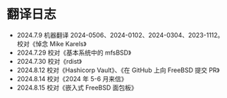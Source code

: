# 翻译日志


- 2024.7.9 机器翻译 2024-0506、2024-0102、2024-0304、2023-1112。校对《悼念 Mike Karels》
- 2024.7.29 校对《基本系统中的 mfsBSD》
- 2024.7.30 校对《rdist》
- 2024.8.12 校对《Hashicorp Vault》、《在 GitHub 上向 FreeBSD 提交 PR》
- 2024.8.14 校对《2024 年 5-6 月来信》
- 2024.8.15 校对《嵌入式 FreeBSD 面包板》
